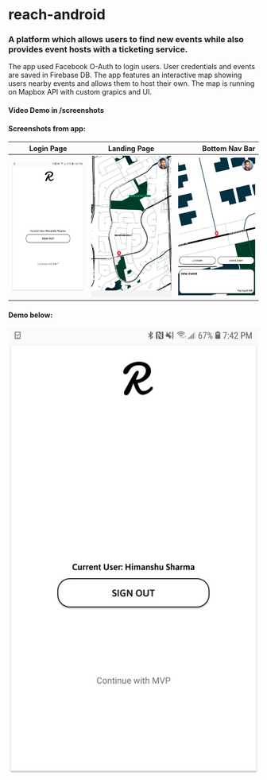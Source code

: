 # reach-android

### A platform which allows users to find new events while also provides event hosts with a ticketing service.

The app used Facebook O-Auth to login users. User credentials and events are saved in Firebase DB. The app features an interactive map showing users nearby events and allows them to host their own. The map is running on Mapbox API with custom grapics and UI.

#### Video Demo in /screenshots

#### Screenshots from app:
|Login Page|Landing Page|Bottom Nav Bar|
| :--------: |:----------:| ------------:|
|![sc1](https://github.com/HimanShamra/reach-android/blob/master/screenshots/Screenshot_20181017-194236_Reach%20It%20Alpha%20v1.jpg "Login Page")|![sc1](https://github.com/HimanShamra/reach-android/blob/master/screenshots/Screenshot_20181017-195302_Reach%20It%20Alpha%20v1.jpg "Landing Page")|![sc1](https://github.com/HimanShamra/reach-android/blob/master/screenshots/Screenshot_20181017-195314_Reach%20It%20Alpha%20v1.jpg "Bottom nav Bar")|

#### Demo below:

[![Video](https://github.com/HimanShamra/reach-android/blob/master/screenshots/Screenshot_20181017-194236_Reach%20It%20Alpha%20v1.jpg)](https://www.youtube.com/watch?v=CO_d0HoOR9A "Click to see demo")

